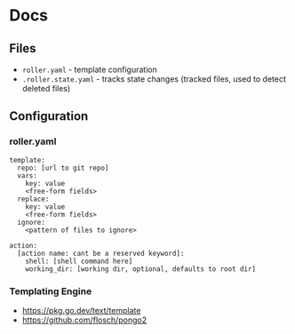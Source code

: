 # Docs

## Files
- `roller.yaml` - template configuration
- `.roller.state.yaml` - tracks state changes (tracked files, used to detect deleted files)


## Configuration
### roller.yaml

````
template:
  repo: [url to git repo]
  vars:
    key: value
    <free-form fields>
  replace:
    key: value
    <free-form fields>
  ignore:
    <pattern of files to ignore>

action:
  [action name: cant be a reserved keyword]:
    shell: [shell command here]
    working_dir: [working dir, optional, defaults to root dir]
````


### Templating Engine
- <https://pkg.go.dev/text/template>
- <https://github.com/flosch/pongo2>
